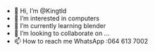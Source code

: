 - 👋 Hi, I’m @Kingtld
- 👀 I’m interested in computers
- 🌱 I’m currently learning blender
- 💞️ I’m looking to collaborate on ...
- 📫 How to reach me WhatsApp :064 613 7002

<!---
Kingtld/Kingtld is a ✨ special ✨ repository because its `README.md` (this file) appears on your GitHub profile.
You can click the Preview link to take a look at your changes.
--->
